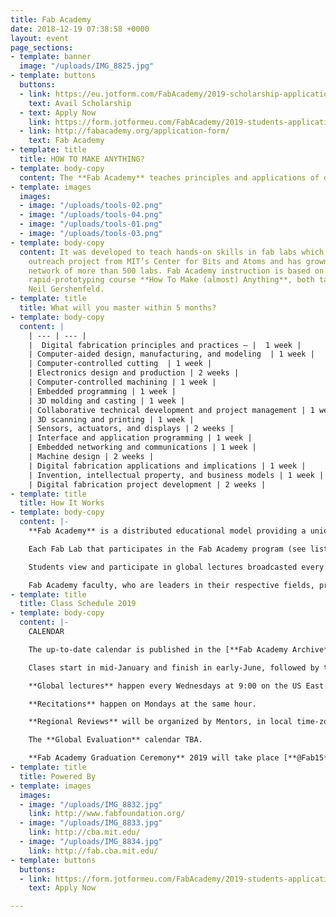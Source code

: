 ```yaml
---
title: Fab Academy
date: 2018-12-19 07:38:58 +0000
layout: event
page_sections:
- template: banner
  image: "/uploads/IMG_8825.jpg"
- template: buttons
  buttons:
  - link: https://eu.jotform.com/FabAcademy/2019-scholarship-application
    text: Avail Scholarship
  - text: Apply Now
    link: https://form.jotformeu.com/FabAcademy/2019-students-application
  - link: http://fabacademy.org/application-form/
    text: Fab Academy
- template: title
  title: HOW TO MAKE ANYTHING?
- template: body-copy
  content: The **Fab Academy** teaches principles and applications of digital fabrication.
- template: images
  images:
  - image: "/uploads/tools-02.png"
  - image: "/uploads/tools-04.png"
  - image: "/uploads/tools-01.png"
  - image: "/uploads/tools-03.png"
- template: body-copy
  content: It was developed to teach hands-on skills in fab labs which began as an
    outreach project from MIT’s Center for Bits and Atoms and has grown into a global
    network of more than 500 labs. Fab Academy instruction is based on MIT’s popular
    rapid-prototyping course **How To Make (almost) Anything**, both taught by Prof.
    Neil Gershenfeld.
- template: title
  title: What will you master within 5 months?
- template: body-copy
  content: |
    | --- | --- |
    |  Digital fabrication principles and practices – |  1 week |
    | Computer-aided design, manufacturing, and modeling  | 1 week |
    | Computer-controlled cutting  | 1 week |
    | Electronics design and production | 2 weeks |
    | Computer-controlled machining | 1 week |
    | Embedded programming | 1 week |
    | 3D molding and casting | 1 week |
    | Collaborative technical development and project management | 1 week |
    | 3D scanning and printing | 1 week |
    | Sensors, actuators, and displays | 2 weeks |
    | Interface and application programming | 1 week |
    | Embedded networking and communications | 1 week |
    | Machine design | 2 weeks |
    | Digital fabrication applications and implications | 1 week |
    | Invention, intellectual property, and business models | 1 week |
    | Digital fabrication project development | 2 weeks |
- template: title
  title: How It Works
- template: body-copy
  content: |-
    **Fab Academy** is a distributed educational model providing a unique educational experience.

    Each Fab Lab that participates in the Fab Academy program (see list [here](http://fabacademy.org/2017-nodes-supernodes/)) is part of a global Fab Lab / Fab Academy network. These Fab Labs are Nodes that offer the Fab Academy program.

    Students view and participate in global lectures broadcasted every Wednesdays at 9:00 am – 12:00 pm EST. The lectures are recorded and available to students throughout the semester. In addition to the lectures, there are 2 / 3 lab days each week where students have access the digital fabrication equipment and personal help with projects. Each Fab Lab will establish the schedule for these Lab days.

    Fab Academy faculty, who are leaders in their respective fields, provide global video lectures, supervise academic content, and guide research. Hands-on instruction in the labs is provided by instructors who supervise and evaluate Certificates, develop and disseminate instructional material, and assist with projects.
- template: title
  title: Class Schedule 2019
- template: body-copy
  content: |-
    CALENDAR

    The up-to-date calendar is published in the [**Fab Academy Archive**](http://fab.academany.org/2019/schedule.html)

    Clases start in mid-January and finish in early-June, followed by the Final Presentation rounds and the Global Evaluation, typically finishing in mid-July.

    **Global lectures** happen every Wednesdays at 9:00 on the US East Coast (ranging from 6:00 on the West Coast to 23:00 in Japan).

    **Recitations** happen on Mondays at the same hour.

    **Regional Reviews** will be organized by Mentors, in local time-zones.

    The **Global Evaluation** calendar TBA.

    **Fab Academy Graduation Ceremony** 2019 will take place [**@Fab15**](http://fab15.org/) Event, in El Cairo + El Gouna, Egypt (TBA)
- template: title
  title: Powered By
- template: images
  images:
  - image: "/uploads/IMG_8832.jpg"
    link: http://www.fabfoundation.org/
  - image: "/uploads/IMG_8833.jpg"
    link: http://cba.mit.edu/
  - image: "/uploads/IMG_8834.jpg"
    link: http://fab.cba.mit.edu/
- template: buttons
  buttons:
  - link: https://form.jotformeu.com/FabAcademy/2019-students-application
    text: Apply Now

---
```

